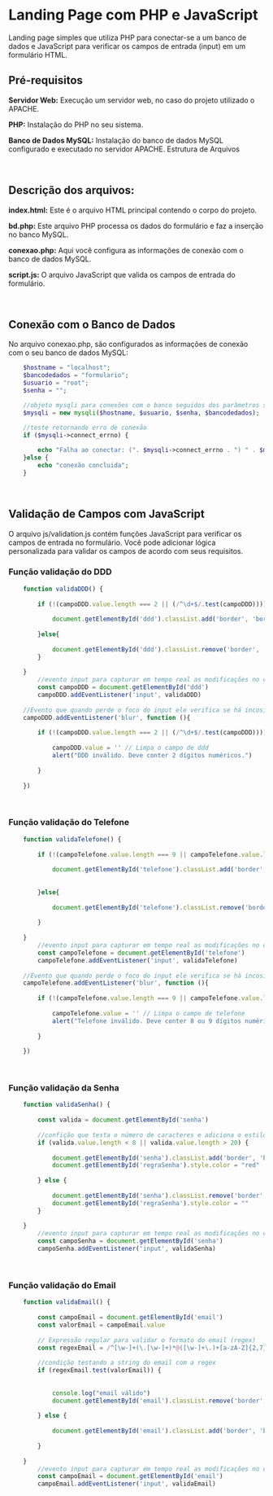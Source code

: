 <h1>Landing Page com PHP e JavaScript</h1>

Landing page simples que utiliza PHP para conectar-se a um banco de dados e JavaScript para verificar os campos de entrada (input) em um formulário HTML.

<h2>Pré-requisitos</h2>

<strong>Servidor Web:</strong> Execução um servidor web, no caso do projeto utilizado o APACHE.

<strong>PHP:</strong> Instalação do PHP no seu sistema.

<strong>Banco de Dados MySQL:</strong> Instalação do banco de dados MySQL configurado e executado no servidor APACHE.
Estrutura de Arquivos

<br>
<h2>Descrição dos arquivos:</h2>

<strong>index.html:</strong> Este é o arquivo HTML principal contendo o corpo do projeto.

<strong>bd.php:</strong> Este arquivo PHP processa os dados do formulário e faz a inserção no banco MySQL.

<strong>conexao.php:</strong> Aqui você configura as informações de conexão com o banco de dados MySQL.

<strong>script.js:</strong> O arquivo JavaScript que valida os campos de entrada do formulário.

<br>


<h2>Conexão com o Banco de Dados</h2>

No arquivo conexao.php, são configurados as informações de conexão com o seu banco de dados MySQL:
     
```php
    $hostname = "localhost";
    $bancodedados = "formulario";
    $usuario = "root";
    $senha = "";

    //objeto mysqli para conexões com o banco seguidos dos parâmetros setados anteriormente
    $mysqli = new mysqli($hostname, $usuario, $senha, $bancodedados);

    //teste retornando erro de conexão
    if ($mysqli->connect_errno) {
        
        echo "Falha ao conectar: (". $mysqli->connect_errno . ") " . $mysqli->connect_errno;
    }else {
        echo "conexão concluida";
    }
```

<br>

<h2>Validação de Campos com JavaScript</h2>
O arquivo js/validation.js contém funções JavaScript para verificar os campos de entrada no formulário. Você pode adicionar lógica personalizada para validar os campos de acordo com seus requisitos.

<h3>Função validação do DDD</h3>

```javascript    
    function validaDDD() {
    
    	if (!(campoDDD.value.length === 2 || (/^\d+$/.test(campoDDD)))) {
    		
    		document.getElementById('ddd').classList.add('border', 'border-danger')
    
    	}else{
    
    		document.getElementById('ddd').classList.remove('border', 'border-danger')
    	}
    	
    }
    	//evento input para capturar em tempo real as modificações no campo ddd
    	const campoDDD = document.getElementById('ddd')
    	campoDDD.addEventListener('input', validaDDD)
    
    //Evento que quando perde o foco do input ele verifica se há incosistencia no ddd e envia um alerta
    campoDDD.addEventListener('blur', function (){
    
    	if (!(campoDDD.value.length === 2 || (/^\d+$/.test(campoDDD)))) {
    
    		campoDDD.value = '' // Limpa o campo de ddd
    		alert("DDD inválido. Deve conter 2 dígitos numéricos.")
    
    	} 
    	
    })
```
<br>

<h3>Função validação do Telefone</h3>

```javascript
    function validaTelefone() {
    
    	if (!(campoTelefone.value.length === 9 || campoTelefone.value.length === 8 && (/^\d+$/.test(campoTelefone)))) {
    
    		document.getElementById('telefone').classList.add('border', 'border-danger')
    
    
    	}else{
    
    		document.getElementById('telefone').classList.remove('border', 'border-danger')
    				
    	}
    	
    }
    	//evento input para capturar em tempo real as modificações no campo telefone
    	const campoTelefone = document.getElementById('telefone')
    	campoTelefone.addEventListener('input', validaTelefone)
    
    //Evento que quando perde o foco do input ele verifica se há incosistencia no telefone e envia um alerta
    campoTelefone.addEventListener('blur', function (){
    
    	if (!(campoTelefone.value.length === 9 || campoTelefone.value.length === 8 && (/^\d+$/.test(campoTelefone)))) {
    
    		campoTelefone.value = '' // Limpa o campo de telefone
    		alert("Telefone inválido. Deve conter 8 ou 9 dígitos numéricos.")
    
    	} 
    	
    })
```
<br>

<h3>Função validação da Senha</h3>    

```javascript
    function validaSenha() { 
    
    	const valida = document.getElementById('senha')
    	
    	//confição que testa o número de caracteres e adiciona o estilo ao objeto
    	if (valida.value.length < 8 || valida.value.length > 20) {
    		
    		document.getElementById('senha').classList.add('border', 'border-danger')
    		document.getElementById('regraSenha').style.color = "red"
    
    	} else {
    
    		document.getElementById('senha').classList.remove('border', 'border-danger')
    		document.getElementById('regraSenha').style.color = ""
    	}
    
    }
    	//evento input para capturar em tempo real as modificações no campo senha
    	const campoSenha = document.getElementById('senha')
    	campoSenha.addEventListener('input', validaSenha)
```    
<br>

<h3>Função validação do Email</h3>

```javascript
    function validaEmail() { 
    
    	const campoEmail = document.getElementById('email')
        const valorEmail = campoEmail.value
    
        // Expressão regular para validar o formato do email (regex)
        const regexEmail = /^[\w-]+(\.[\w-]+)*@([\w-]+\.)+[a-zA-Z]{2,7}$/
    
    	//condição testando a string do email com a regex
        if (regexEmail.test(valorEmail)) { 
    
    
            console.log("email válido")
    		document.getElementById('email').classList.remove('border', 'border-danger')
    
        } else {
    
            document.getElementById('email').classList.add('border', 'border-danger')
    
        }
    
    }
    	//evento input para capturar em tempo real as modificações no campo email
    	const campoEmail = document.getElementById('email') 
    	campoEmail.addEventListener('input', validaEmail)

```
